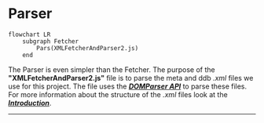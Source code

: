 # Parser

```mermaid
flowchart LR
    subgraph Fetcher
        Pars(XMLFetcherAndParser2.js)
    end
```

The Parser is even simpler than the Fetcher. The purpose of the **"XMLFetcherAndParser2.js"** file is to parse the meta and ddb *.xml* files we use for this project. The file uses the ***[DOMParser API](https://developer.mozilla.org/en-US/docs/Web/API/DOMParser)*** to parse these files. For more information about the structure of the *.xml* files look at the ***[Introduction](./Introduction.md#where-do-we-get-the-data-from)***.

---